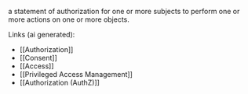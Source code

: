 a statement of authorization for one or more subjects to perform one or more actions on one or more objects.

Links (ai generated):
 - [[Authorization]]
 - [[Consent]]
 - [[Access]]
 - [[Privileged Access Management]]
 - [[Authorization (AuthZ)]]
